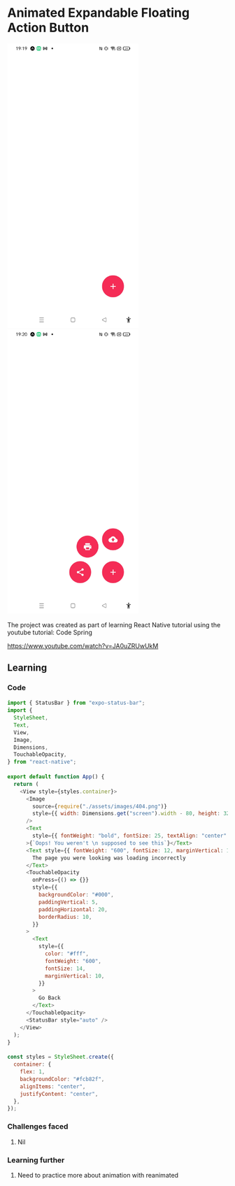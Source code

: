 # Animated Expandable Floating Action Button
<img width="300px" src="animated-expandable-floating-action-button-screen1.jpg" alt="image_name png" />
<img width="300px" src="animated-expandable-floating-action-button-screen2.jpg" alt="image_name png" />

The project was created as part of learning React Native tutorial using the youtube tutorial:
Code Spring

https://www.youtube.com/watch?v=JA0uZRUwUkM

## Learning

### Code
```js
import { StatusBar } from "expo-status-bar";
import {
  StyleSheet,
  Text,
  View,
  Image,
  Dimensions,
  TouchableOpacity,
} from "react-native";

export default function App() {
  return (
    <View style={styles.container}>
      <Image
        source={require("./assets/images/404.png")}
        style={{ width: Dimensions.get("screen").width - 80, height: 320 }}
      />
      <Text
        style={{ fontWeight: "bold", fontSize: 25, textAlign: "center" }}
      >{`Oops! You weren't \n supposed to see this`}</Text>
      <Text style={{ fontWeight: "600", fontSize: 12, marginVertical: 10 }}>
        The page you were looking was loading incorrectly
      </Text>
      <TouchableOpacity
        onPress={() => {}}
        style={{
          backgroundColor: "#000",
          paddingVertical: 5,
          paddingHorizontal: 20,
          borderRadius: 10,
        }}
      >
        <Text
          style={{
            color: "#fff",
            fontWeight: "600",
            fontSize: 14,
            marginVertical: 10,
          }}
        >
          Go Back
        </Text>
      </TouchableOpacity>
      <StatusBar style="auto" />
    </View>
  );
}

const styles = StyleSheet.create({
  container: {
    flex: 1,
    backgroundColor: "#fcb82f",
    alignItems: "center",
    justifyContent: "center",
  },
});

```
### Challenges faced

1. Nil

### Learning further

1. Need to practice more about animation with reanimated
